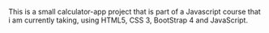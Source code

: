 This is a small calculator-app project that is part of a Javascript course that i am currently taking, using HTML5, CSS 3, BootStrap 4 and JavaScript.
